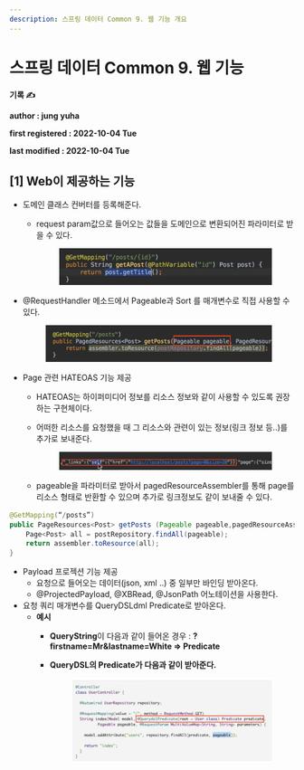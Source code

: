 ```yaml
---
description: 스프링 데이터 Common 9. 웹 기능 개요
---
```


# 스프링 데이터 Common 9. 웹 기능

**기록 ✍️**

**author : jung yuha**

**first registered : 2022-10-04 Tue**

**last modified : 2022-10-04 Tue**

## \[1] Web이 제공하는 기능

* 도메인 클래스 컨버터를 등록해준다.
  *   request param값으로 들어오는 값들을 도메인으로 변환되어진 파라미터로 받을 수 있다.



      <figure><img src="../.gitbook/assets/image (20).png" alt=""><figcaption></figcaption></figure>
*   @RequestHandler 메소드에서 Pageable과 Sort 를 매개변수로 직접 사용할 수 있다.

    <figure><img src="../.gitbook/assets/image (28) (1).png" alt=""><figcaption></figcaption></figure>
* &#x20;Page 관련 HATEOAS 기능 제공
  * HATEOAS는 하이퍼미디어 정보를 리소스 정보와 같이 사용할 수 있도록 권장하는 구현체이다.
  *   어떠한 리소스를 요청했을 때 그 리소스와 관련이 있는 정보(링크 정보 등..)를 추가로 보내준다.

      <figure><img src="../.gitbook/assets/image (27) (2).png" alt=""><figcaption></figcaption></figure>
  * pageable을 파라미터로 받아서 pagedResourceAssembler를 통해 page를 리소스 형태로 반환할 수 있으며 추가로 링크정보도 같이 보내줄 수 있다.

```java
@GetMapping(“/posts”)
public PageResources<Post> getPosts (Pageable pageable,pagedResourceAssembler assembler){
	Page<Post> all = postRepository.findAll(pageable);
	return assembler.toResource(all);
}
```

* Payload 프로젝션 기능 제공
  * 요청으로 들어오는 데이터(json, xml ..) 중 일부만 바인딩 받아온다.
  * @ProjectedPayload, @XBRead, @JsonPath 어노테이션을 사용한다.
* 요청 쿼리 매개변수를 QueryDSLdml Predicate로 받아온다.
  * **예시**&#x20;
    * **QueryString**이 다음과 같이 들어온 경우 :  **?firstname=Mr\&lastname=White => Predicate**
    *   **QueryDSL의 Predicate가 다음과 같이 받아준다.**

        <figure><img src="../.gitbook/assets/image (16).png" alt=""><figcaption></figcaption></figure>
